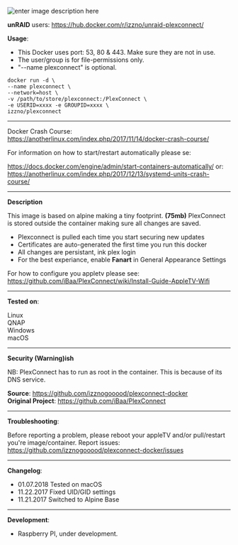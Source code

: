 ![enter image description here](https://camo.githubusercontent.com/3e9ba499fd311db91f02459bf0ff507620ca04b9/68747470733a2f2f662e636c6f75642e6769746875622e636f6d2f6173736574732f353530343239382f313231373733342f61326333643331362d323661652d313165332d396235322d3932373738343765326230642e706e67)

**unRAID** users: https://hub.docker.com/r/izzno/unraid-plexconnect/

**Usage**:

* This Docker uses port: 53, 80 & 443. Make sure they are not in use.
* The user/group is for file-permissions only.
* "--name plexconnect" is optional.

```
docker run -d \
--name plexconnect \
--network=host \
-v /path/to/store/plexconnect:/PlexConnect \
-e USERID=xxxx -e GROUPID=xxxx \
izzno/plexconnect
```

----------
Docker Crash Course: https://anotherlinux.com/index.php/2017/11/14/docker-crash-course/

For information on how to start/restart automatically please se:

https://docs.docker.com/engine/admin/start-containers-automatically/
or:
https://anotherlinux.com/index.php/2017/12/13/systemd-units-crash-course/

----------

**Description**

This image is based on alpine making a tiny footprint. **(75mb)**
PlexConnect is stored outside the container making sure all changes are saved.

* Plexconnect is pulled each time you start securing new updates
* Certificates are auto-generated the first time you run this docker
* All changes are persistant, ink plex login
* For the best experiance, enable **Fanart** in General Appearance Settings

For how to configure you appletv please see:
https://github.com/iBaa/PlexConnect/wiki/Install-Guide-AppleTV-Wifi

----------

**Tested on**:

Linux \
QNAP \
Windows \
macOS

---------

**Security (Warning)ish**

NB: PlexConnect has to run as root in the container. This is because of its DNS service.

**Source**: https://github.com/izznogooood/plexconnect-docker \
**Original Project**: https://github.com/iBaa/PlexConnect

----------

**Troubleshooting**:

Before reporting a problem, please reboot your appleTV and/or pull/restart you're image/container.
Report issues: https://github.com/izznogooood/plexconnect-docker/issues

----------

**Changelog**:

* 01.07.2018  Tested on macOS
* 11.22.2017  Fixed UID/GID settings
* 11.21.2017  Switched to Alpine Base

----------

**Development**:

* Raspberry PI, under development.
